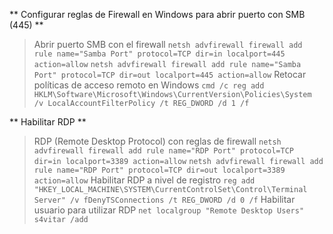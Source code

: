 ** Configurar reglas de Firewall en Windows para abrir puerto con SMB (445) **
>Abrir puerto SMB con el firewall
>`netsh advfirewall firewall add rule name="Samba Port" protocol=TCP dir=in localport=445 action=allow`
>`netsh advfirewall firewall add rule name="Samba Port" protocol=TCP dir=out localport=445 action=allow`
>Retocar políticas de acceso remoto en Windows
>`cmd /c reg add HKLM\Software\Microsoft\Windows\CurrentVersion\Policies\System /v LocalAccountFilterPolicy /t REG_DWORD /d 1 /f`

** Habilitar RDP **
>RDP (Remote Desktop Protocol) con reglas de firewall
>`netsh advfirewall firewall add rule name="RDP Port" protocol=TCP dir=in localport=3389 action=allow`
>`netsh advfirewall firewall add rule name="RDP Port" protocol=TCP dir=out localport=3389 action=allow`
>Habilitar RDP a nivel de registro
>`reg add "HKEY_LOCAL_MACHINE\SYSTEM\CurrentControlSet\Control\Terminal Server" /v fDenyTSConnections /t REG_DWORD /d 0 /f`
>Habilitar usuario para utilizar RDP
>`net localgroup "Remote Desktop Users" s4vitar /add`